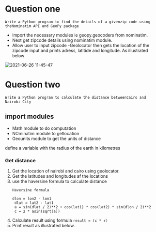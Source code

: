 # Question one

```Write a Python program to find the details of a givenzip code using theNominatim API and GeoPy package```

- Import the necessary modules ie geopy.geocoders from nominatim.
- Next get zipcode details using nominatim module.
- Allow user to input zipcode
-Geolocator then gets the location of the zipcode input and prints adress, latitide and longitude. As illustrated below

![2021-06-26 11-45-47](https://user-images.githubusercontent.com/60597568/123507829-5a08ab00-d674-11eb-8528-bd50dbcda0fe.gif)

# Question two

```Write a Python program to calculate the distance betweenCairo and Nairobi City ```

## import modules
 - Math module to do computation
 - NOminatim module to getlocation
 - Geounits module to get the units of distance
 
 define a variable with the radius of the earth in kilometres
 ### Get distance
 
 1. Get the location of nairobi and cairo using geolocator.
 2. Get the latitudes and longitudes af the locations
 3. use the haversine formula to calculate distance
     ```
     Haversine formula
     
     dlon = lon2 - lon1
      dlat = lat2 - lat1
      a = sin(dlat / 2)**2 + cos(lat1) * cos(lat2) * sin(dlon / 2)**2
      c = 2 * asin(sqrt(a))
      ```
 4. Calculate result using formula
     ```result = (c * r) ```
  5. Print result as illustrated below.    
 


